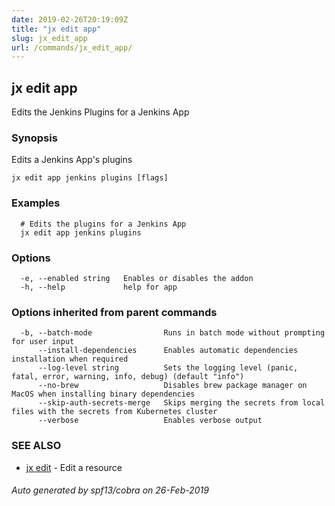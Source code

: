 ```yaml
---
date: 2019-02-26T20:19:09Z
title: "jx edit app"
slug: jx_edit_app
url: /commands/jx_edit_app/
---
```

## jx edit app

Edits the Jenkins Plugins for a Jenkins App

### Synopsis

Edits a Jenkins App's plugins

```
jx edit app jenkins plugins [flags]
```

### Examples

```
  # Edits the plugins for a Jenkins App
  jx edit app jenkins plugins
```

### Options

```
  -e, --enabled string   Enables or disables the addon
  -h, --help             help for app
```

### Options inherited from parent commands

```
  -b, --batch-mode                Runs in batch mode without prompting for user input
      --install-dependencies      Enables automatic dependencies installation when required
      --log-level string          Sets the logging level (panic, fatal, error, warning, info, debug) (default "info")
      --no-brew                   Disables brew package manager on MacOS when installing binary dependencies
      --skip-auth-secrets-merge   Skips merging the secrets from local files with the secrets from Kubernetes cluster
      --verbose                   Enables verbose output
```

### SEE ALSO

* [jx edit](/commands/jx_edit/)	 - Edit a resource

###### Auto generated by spf13/cobra on 26-Feb-2019
